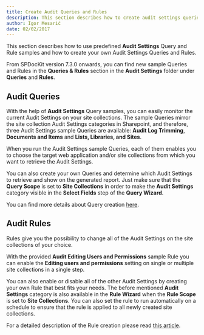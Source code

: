 ```yaml
---
title: Create Audit Queries and Rules
description: This section describes how to create audit settings queries and rules in SPDocKit.
author: Igor Mesarić  
date: 02/02/2017  
---
```

This section describes how to use predefined __Audit Settings__ Query and Rule samples and how to create your own Audit Settings Queries and Rules.

From SPDocKit version 7.3.0 onwards, you can find new sample Queries and Rules in the __Queries & Rules__ section in the  __Audit Settings__ folder under __Queries__ and __Rules__. 

## Audit Queries

With the help of __Audit Settings__ Query samples, you can easily monitor the current Audit Settings on your site collections. The sample Queries mirror the site collection Audit Settings categories in Sharepoint, and therefore, three Audit Settings sample Queries are available: __Audit Log Trimming__, __Documents and Items__ and __Lists, Libraries, and Sites__.

When you run the Audit Settings sample Queries, each of them enables you to choose the target web application and/or site collections from which you want to retrieve the Audit Settings.

You can also create your own Queries and determine which Audit Settings to retrieve and show on the generated report. Just make sure that the __Query Scope__ is set to __Site Collections__ in order to make the __Audit Settings__ category visible in the __Select Fields__ step of the __Query Wizard__. 

You can find more details about Query creation [here](#internal/how-to/queries-and-rules/create-spdockit-query).


## Audit Rules

Rules give you the possibility to change all of the Audit Settings on the site collections of your choice. 

With the provided __Audit Editing Users and Permissions__ sample Rule you can enable the __Editing users and permissions__ setting on single or multiple site collections in a single step.

You can also enable or disable all of the other Audit Settings by creating your own Rule that best fits your needs. The before mentioned __Audit Settings__ category is also available in the __Rule Wizard__ when the __Rule Scope__ is set to __Site Collections__. You can also set the rule to run automatically on a schedule to ensure that the rule is applied to all newly created site collections.

For a detailed description of the Rule creation please read [this article](#internal/how-to/queries-and-rules/create-governance-policy-rule).


